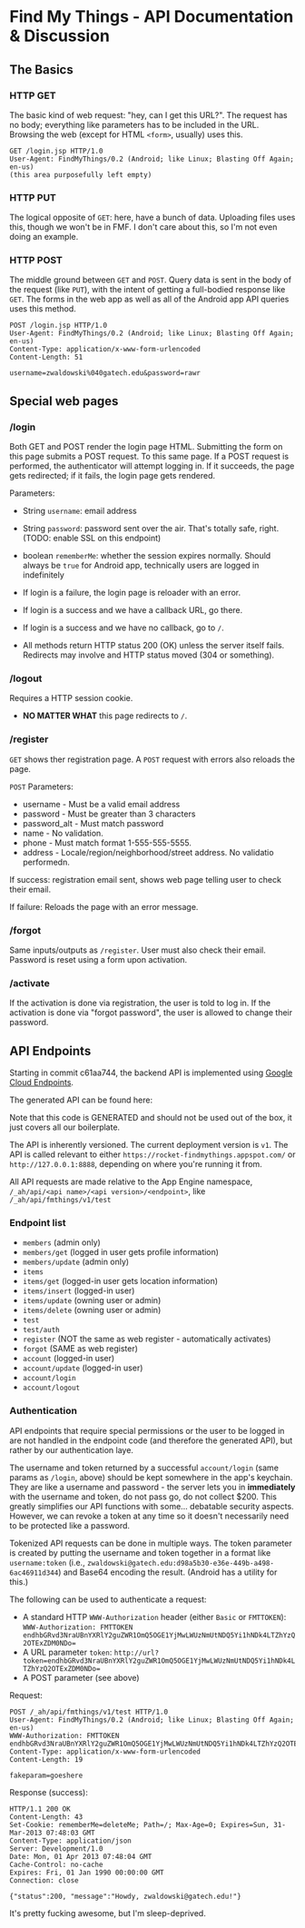 # Find My Things - API Documentation & Discussion

## The Basics

### HTTP GET

The basic kind of web request: "hey, can I get this URL?". The request has no body; everything like parameters has to be included in the URL. Browsing the web (except for HTML `<form>`, usually) uses this.

    GET /login.jsp HTTP/1.0
    User-Agent: FindMyThings/0.2 (Android; like Linux; Blasting Off Again; en-us)
    (this area purposefully left empty)
    

### HTTP PUT

The logical opposite of `GET`: here, have a bunch of data. Uploading files uses this, though we won't be in FMF. I don't care about this, so I'm not even doing an example.

### HTTP POST

The middle ground between `GET` and `POST`. Query data is sent in the body of the request (like `PUT`), with the intent of getting a full-bodied response like `GET`. The forms in the web app as well as all of the Android app API queries uses this method.

    POST /login.jsp HTTP/1.0
    User-Agent: FindMyThings/0.2 (Android; like Linux; Blasting Off Again; en-us)
	Content-Type: application/x-www-form-urlencoded
	Content-Length: 51

	username=zwaldowski%040gatech.edu&password=rawr

## Special web pages

### /login

Both GET and POST render the login page HTML. Submitting the form on this page submits a POST request. To this same page. If a POST request is performed, the authenticator will attempt logging in. If it succeeds, the page gets redirected; if it fails, the login page gets rendered.

Parameters:

 * String `username`: email address
 * String `password`: password sent over the air. That's totally safe, right. (TODO: enable SSL on this endpoint)
 * boolean `rememberMe`: whether the session expires normally. Should always be `true` for Android app, technically users are logged in indefinitely

 * If login is a failure, the login page is reloader with an error.
 * If login is a success and we have a callback URL, go there.
 * If login is a success and we have no callback, go to `/`.
 * All methods return HTTP status 200 (OK) unless the server itself fails. Redirects may involve and HTTP status moved (304 or something).

### /logout
 
Requires a HTTP session cookie.
 
* **NO MATTER WHAT** this page redirects to `/`.
 
### /register

`GET` shows ther registration page. A `POST` request with errors also reloads the page.
 
`POST` Parameters:
 
* username - Must be a valid email address
* password - Must be greater than 3 characters
* password_alt - Must match password
* name - No validation.
* phone - Must match format 1-555-555-5555.
* address - Locale/region/neighborhood/street address. No validatio performedn.

If success: registration email sent, shows web page telling user to check their email.
 
If failure: Reloads the page with an error message.
 
### /forgot
 
Same inputs/outputs as `/register`. User must also check their email. Password is reset using a form upon activation.

### /activate

If the activation is done via registration, the user is told to log in. If the activation is done via "forgot password", the user is allowed to change their password.

## API Endpoints

Starting in commit c61aa744, the backend API is implemented using [Google Cloud Endpoints](https://developers.google.com/appengine/docs/java/endpoints/).

The generated API can be found here:

Note that this code is GENERATED and should not be used out of the box, it just covers all our boilerplate.

The API is inherently versioned. The current deployment version is `v1`. The API is called relevant to either `https://rocket-findmythings.appspot.com/` or `http://127.0.0.1:8888`, depending on where you're running it from.

All API requests are made relative to the App Engine namespace, `/_ah/api/<api name>/<api version>/<endpoint>`, like `/_ah/api/fmthings/v1/test`

### Endpoint list

* `members` (admin only)
* `members/get` (logged in user gets profile information)
* `members/update` (admin only)
* `items`
* `items/get` (logged-in user gets location information)
* `items/insert` (logged-in user)
* `items/update` (owning user or admin)
* `items/delete` (owning user or admin)
* `test`
* `test/auth`
* `register` (NOT the same as web register - automatically activates)
* `forgot` (SAME as web register)
* `account` (logged-in user)
* `account/update` (logged-in user)
* `account/login`
* `account/logout`

### Authentication

API endpoints that require special permissions or the user to be logged in are not handled in the endpoint code (and therefore the generated API), but rather by our authentication laye.

The username and token returned by a successful `account/login` (same params as `/login`, above) should be kept somewhere in the app's keychain. They are like a username and password - the server lets you in **immediately** with the username and token, do not pass go, do not collect $200. This greatly simplifies our API functions with some… debatable security aspects. However, we can revoke a token at any time so it doesn't necessarily need to be protected like a password.

Tokenized API requests can be done in multiple ways. The token parameter is created by putting the username and token together in a format like `username:token` (i.e., `zwaldowski@gatech.edu:d98a5b30-e36e-449b-a498-6ac46911d344`) and Base64 encoding the result. (Android has a utility for this.) 

The following can be used to authenticate a request:

 * A standard HTTP `WWW-Authorization` header (either `Basic` or `FMTTOKEN`): `WWW-Authorization: FMTTOKEN endhbGRvd3NraUBnYXRlY2guZWR1OmQ5OGE1YjMwLWUzNmUtNDQ5Yi1hNDk4LTZhYzQ2OTExZDM0NDo=`
 * A URL parameter `token`: `http://url?token=endhbGRvd3NraUBnYXRlY2guZWR1OmQ5OGE1YjMwLWUzNmUtNDQ5Yi1hNDk4LTZhYzQ2OTExZDM0NDo=`
 * A POST parameter (see above)

Request:

    POST /_ah/api/fmthings/v1/test HTTP/1.0
    User-Agent: FindMyThings/0.2 (Android; like Linux; Blasting Off Again; en-us)
    WWW-Authorization: FMTTOKEN endhbGRvd3NraUBnYXRlY2guZWR1OmQ5OGE1YjMwLWUzNmUtNDQ5Yi1hNDk4LTZhYzQ2OTExZDM0NDo=
    Content-Type: application/x-www-form-urlencoded
    Content-Length: 19

	fakeparam=goeshere

Response (success):

    HTTP/1.1 200 OK
    Content-Length: 43
    Set-Cookie: rememberMe=deleteMe; Path=/; Max-Age=0; Expires=Sun, 31-Mar-2013 07:48:03 GMT
    Content-Type: application/json
    Server: Development/1.0
    Date: Mon, 01 Apr 2013 07:48:04 GMT
    Cache-Control: no-cache
    Expires: Fri, 01 Jan 1990 00:00:00 GMT
    Connection: close
    
    {"status":200, "message":"Howdy, zwaldowski@gatech.edu!"}

It's pretty fucking awesome, but I'm sleep-deprived.